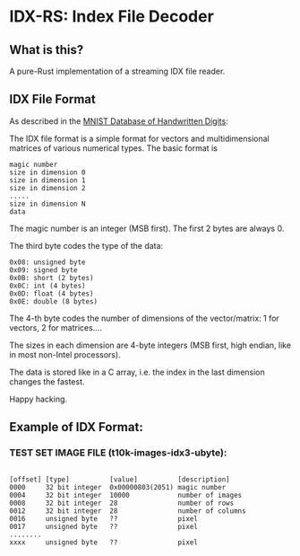 # IDX-RS: Index File Decoder

## What is this?

A pure-Rust implementation of a streaming IDX file reader.

## IDX File Format

As described in the [MNIST Database of Handwritten Digits](http://yann.lecun.com/exdb/mnist/):

The IDX file format is a simple format for vectors and multidimensional matrices of various numerical types. The basic format is

```
magic number
size in dimension 0
size in dimension 1
size in dimension 2
.....
size in dimension N
data
```

The magic number is an integer (MSB first). The first 2 bytes are always 0.

The third byte codes the type of the data:

```
0x08: unsigned byte
0x09: signed byte
0x0B: short (2 bytes)
0x0C: int (4 bytes)
0x0D: float (4 bytes)
0x0E: double (8 bytes)
```

The 4-th byte codes the number of dimensions of the vector/matrix: 1 for vectors, 2 for matrices....

The sizes in each dimension are 4-byte integers (MSB first, high endian, like in most non-Intel processors).

The data is stored like in a C array, i.e. the index in the last dimension changes the fastest.

Happy hacking.

## Example of IDX Format:

### TEST SET IMAGE FILE (t10k-images-idx3-ubyte):

```

[offset] [type]          [value]          [description]
0000     32 bit integer  0x00000803(2051) magic number
0004     32 bit integer  10000            number of images
0008     32 bit integer  28               number of rows
0012     32 bit integer  28               number of columns
0016     unsigned byte   ??               pixel
0017     unsigned byte   ??               pixel
........
xxxx     unsigned byte   ??               pixel
```
